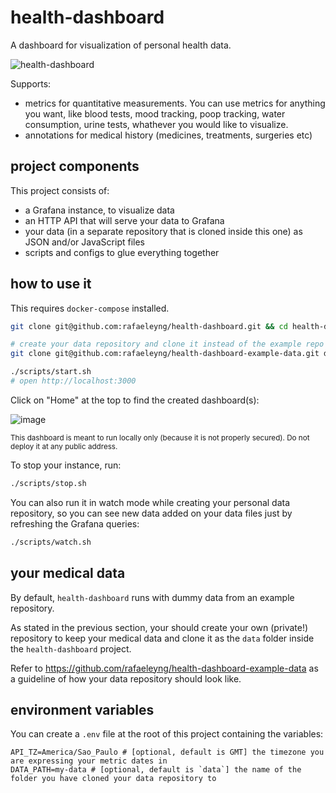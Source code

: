 # health-dashboard

A dashboard for visualization of personal health data.

![health-dashboard](https://user-images.githubusercontent.com/4842605/81372843-b6f07d00-90d1-11ea-9e29-d2d40b2cf435.png)

Supports:
- metrics for quantitative measurements. You can use metrics for anything you want, like blood tests, mood tracking, poop tracking, water consumption, urine tests, whathever you would like to visualize.
- annotations for medical history (medicines, treatments, surgeries etc)

## project components

This project consists of:
- a Grafana instance, to visualize data
- an HTTP API that will serve your data to Grafana
- your data (in a separate repository that is cloned inside this one) as JSON and/or JavaScript files
- scripts and configs to glue everything together

## how to use it

This requires `docker-compose` installed.

```sh
git clone git@github.com:rafaeleyng/health-dashboard.git && cd health-dashboard

# create your data repository and clone it instead of the example repo bellow
git clone git@github.com:rafaeleyng/health-dashboard-example-data.git data

./scripts/start.sh
# open http://localhost:3000
```

Click on "Home" at the top to find the created dashboard(s):

![image](https://user-images.githubusercontent.com/4842605/81561243-45326080-9369-11ea-974b-9849e12f2c87.png)

<small>This dashboard is meant to run locally only (because it is not properly secured). Do not deploy it at any public address.</small>

To stop your instance, run:

```sh
./scripts/stop.sh
```

You can also run it in watch mode while creating your personal data repository, so you can see new data added on your data files just by refreshing the Grafana queries:

```sh
./scripts/watch.sh
```

## your medical data

By default, `health-dashboard` runs with dummy data from an example repository.

As stated in the previous section, your should create your own (private!) repository to keep your medical data and clone it as the `data` folder inside the `health-dashboard` project.

Refer to https://github.com/rafaeleyng/health-dashboard-example-data as a guideline of how your data repository should look like.

## environment variables

You can create a `.env` file at the root of this project containing the variables:

```
API_TZ=America/Sao_Paulo # [optional, default is GMT] the timezone you are expressing your metric dates in
DATA_PATH=my-data # [optional, default is `data`] the name of the folder you have cloned your data repository to
```
